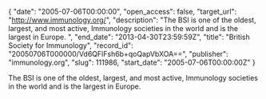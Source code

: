 {
  "date": "2005-07-06T00:00:00", 
  "open_access": false, 
  "target_url": "http://www.immunology.org/", 
  "description": "The BSI is one of the oldest, largest, and most active, Immunology societies in the world and is the largest in Europe. ", 
  "end_date": "2013-04-30T23:59:59Z", 
  "title": "British Society for Immunology", 
  "record_id": "20050706T000000/Vd6QFlFsh6b+qoQapVbXOA==", 
  "publisher": "immunology.org", 
  "slug": 111986, 
  "start_date": "2005-07-06T00:00:00Z"
}

The BSI is one of the oldest, largest, and most active, Immunology societies in the world and is the largest in Europe. 